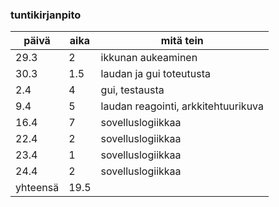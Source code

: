 ### tuntikirjanpito

päivä | aika | mitä tein
------------ | ------------ | ------------
29.3 | 2 | ikkunan aukeaminen
30.3 | 1.5 | laudan ja gui toteutusta
2.4 | 4 | gui, testausta
9.4 | 5 | laudan reagointi, arkkitehtuurikuva
16.4 | 7 | sovelluslogiikkaa
22.4 | 2 | sovelluslogiikkaa
23.4 | 1 | sovelluslogiikkaa
24.4 | 2 | sovelluslogiikkaa
yhteensä | 19.5 |
